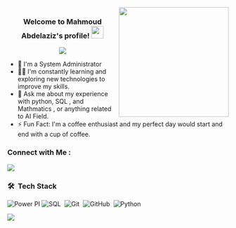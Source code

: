 
<img width="250" align="right" src="https://c.tenor.com/_DOBjnGspYAAAAAM/code-coding.gif">

<h3 align="center">
  Welcome to Mahmoud Abdelaziz's profile!
  <img src="https://media.giphy.com/media/hvRJCLFzcasrR4ia7z/giphy.gif" width="28">
</h3>

<!-- Typing SVG by DenverCoder1 - https://github.com/DenverCoder1/readme-typing-svg -->
<p align="center">
  <a href="https://github.com/DenverCoder1/readme-typing-svg"><img src="https://readme-typing-svg.herokuapp.com/?lines=Data%20scientist%20and%20AI engineer;Always%20learning%20new%20things&font=Fira%20Code&center=true&width=440&height=45&color=f75c7e&vCenter=true&size=22"></a>
</p> 

- 🏢 I'm a System Administrator 
- 👨‍💻  I'm constantly learning and exploring new technologies to improve my skills.
- 💬 Ask me about my experience with python, SQL , and Mathmatics , or anything related to AI Field.
- ⚡ Fun Fact: I'm a coffee enthusiast and my perfect day would start and end with a cup of coffee.



### Connect with Me :

<a href="https://www.linkedin.com/in/mahmoud-abdelaziz-2281b5199/?lipi=urn%3Ali%3Apage%3Ad_flagship3_feed%3Bvbb1x89ZQ%2Fik5dTDhvYn0g%3D%3D" target="_blank"><img src="https://img.shields.io/badge/-Mahmoud%20Abdelaziz-0077B5?style=for-the-badge&logo=Linkedin&logoColor=white"/></a>
### 🛠 &nbsp;Tech Stack

![Power PI](https://img.shields.io/badge/-powerpi-05122A?style=flat&logo=react)
![SQL](https://img.shields.io/badge/-SQL-05122A?style=flat&logo=SQL&logoColor=339933)&nbsp;
![Git](https://img.shields.io/badge/-Git-05122A?style=flat&logo=git)&nbsp;
![GitHub](https://img.shields.io/badge/-GitHub-05122A?style=flat&logo=github)&nbsp;
![Python](https://img.shields.io/badge/-Python%20-05122A?style=flat&logo=python)&nbsp;




<a href="https://komarev.com/ghpvc/?username=yousefdergham&style=for-the-badge">
    <img src="https://komarev.com/ghpvc/?username=yousefdergham&style=for-the-badge">
</a>
